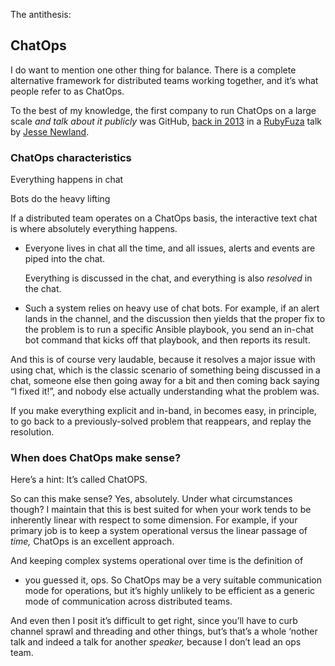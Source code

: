 The antithesis:
## ChatOps

<!-- Note -->
I do want to mention one other thing for balance. There is a complete
alternative framework for distributed teams working together, and it’s
what people refer to as ChatOps.

To the best of my knowledge, the first company to run ChatOps on a
large scale _and talk about it publicly_ was GitHub, [back in
2013](https://youtu.be/NST3u-GjjFw) in a
[RubyFuza](https://www.rubyfuza.org/) talk by [Jesse
Newland](https://twitter.com/jnewland).


### ChatOps characteristics

Everything happens in chat <!-- .element class="fragment" -->

Bots do the heavy lifting <!-- .element class="fragment" -->

<!-- Note -->
If a distributed team operates on a ChatOps basis, the interactive
text chat is where absolutely everything happens. 

* Everyone lives in chat all the time, and all issues, alerts and events are
  piped into the chat.

  Everything is discussed in the chat, and everything is also
  *resolved* in the chat.

* Such a system relies on heavy use of chat bots. For example, if an
  alert lands in the channel, and the discussion then yields that the
  proper fix to the problem is to run a specific Ansible playbook,
  you send an in-chat bot command that kicks off that playbook, and
  then reports its result.

And this is of course very laudable, because it resolves a major issue
with using chat, which is the classic scenario of something being
discussed in a chat, someone else then going away for a bit and then
coming back saying “I fixed it!”, and nobody else actually
understanding what the problem was. 

If you make everything explicit and in-band, in becomes easy, in
principle, to go back to a previously-solved problem that reappears,
and replay the resolution.


### When does ChatOps make sense?

Here’s a hint: It’s called ChatOPS. <!-- .element class="fragment" -->

<!-- Note -->
So can this make sense? Yes, absolutely. Under what circumstances
though? I maintain that this is best suited for when your work tends
to be inherently linear with respect to some dimension. For example,
if your primary job is to keep a system operational versus the linear
passage of _time,_ ChatOps is an excellent approach.

And keeping complex systems operational over time is the definition of

* you guessed it, ops. So ChatOps may be a very suitable communication
  mode for operations, but it’s highly unlikely to be efficient as a
  generic mode of communication across distributed teams.

And even then I posit it’s difficult to get right, since you’ll have
to curb channel sprawl and threading and other things, but’s that’s a
whole ‘nother talk and indeed a talk for another *speaker,* because I
don’t lead an ops team.
